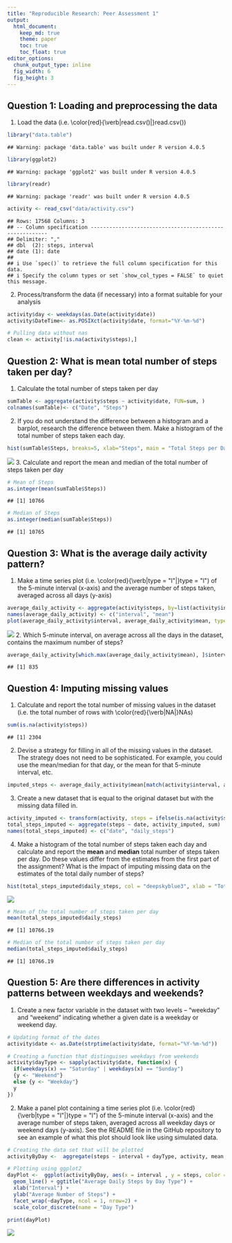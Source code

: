 ```yaml
---
title: "Reproducible Research: Peer Assessment 1"
output: 
  html_document:
    keep_md: true
    theme: paper 
    toc: true
    toc_float: true
editor_options: 
  chunk_output_type: inline
  fig_width: 6 
  fig_height: 3
---
```



## Question 1: Loading and preprocessing the data

1. Load the data (i.e. \color{red}{\verb|read.csv()|}read.csv())


```r
library("data.table")
```

```
## Warning: package 'data.table' was built under R version 4.0.5
```

```r
library(ggplot2)
```

```
## Warning: package 'ggplot2' was built under R version 4.0.5
```

```r
library(readr)
```

```
## Warning: package 'readr' was built under R version 4.0.5
```

```r
activity <- read_csv("data/activity.csv")
```

```
## Rows: 17568 Columns: 3
## -- Column specification --------------------------------------------------------
## Delimiter: ","
## dbl  (2): steps, interval
## date (1): date
## 
## i Use `spec()` to retrieve the full column specification for this data.
## i Specify the column types or set `show_col_types = FALSE` to quiet this message.
```
2. Process/transform the data (if necessary) into a format suitable for your analysis


```r
activity$day <- weekdays(as.Date(activity$date))
activity$DateTime<- as.POSIXct(activity$date, format="%Y-%m-%d")

# Pulling data without nas
clean <- activity[!is.na(activity$steps),]
```



## Question 2: What is mean total number of steps taken per day?

1. Calculate the total number of steps taken per day


```r
sumTable <- aggregate(activity$steps ~ activity$date, FUN=sum, )
colnames(sumTable)<- c("Date", "Steps")
```
2. If you do not understand the difference between a histogram and a barplot, research the difference between them. Make a histogram of the total number of steps taken each day.


```r
hist(sumTable$Steps, breaks=5, xlab="Steps", main = "Total Steps per Day", col = "deepskyblue3")
```

![](PA1_template_files/figure-html/unnamed-chunk-4-1.png)<!-- -->
3. Calculate and report the mean and median of the total number of steps taken per day


```r
# Mean of Steps
as.integer(mean(sumTable$Steps))
```

```
## [1] 10766
```

```r
# Median of Steps
as.integer(median(sumTable$Steps))
```

```
## [1] 10765
```


## Question 3: What is the average daily activity pattern?

1. Make a time series plot (i.e. \color{red}{\verb|type = "l"|}type = "l") of the 5-minute interval (x-axis) and the average number of steps taken, averaged across all days (y-axis)


```r
average_daily_activity <- aggregate(activity$steps, by=list(activity$interval), FUN=mean, na.rm=TRUE)
names(average_daily_activity) <- c("interval", "mean")
plot(average_daily_activity$interval, average_daily_activity$mean, type = "l", col="deepskyblue3", lwd = 2, xlab="Interval", ylab="Average number of steps", main="Average number of steps per intervals")
```

![](PA1_template_files/figure-html/unnamed-chunk-7-1.png)<!-- -->
2. Which 5-minute interval, on average across all the days in the dataset, contains the maximum number of steps?


```r
average_daily_activity[which.max(average_daily_activity$mean), ]$interval
```

```
## [1] 835
```



## Question 4: Imputing missing values

1. Calculate and report the total number of missing values in the dataset (i.e. the total number of rows with \color{red}{\verb|NA|}NAs)


```r
sum(is.na(activity$steps))
```

```
## [1] 2304
```
2. Devise a strategy for filling in all of the missing values in the dataset. The strategy does not need to be sophisticated. For example, you could use the mean/median for that day, or the mean for that 5-minute interval, etc.


```r
imputed_steps <- average_daily_activity$mean[match(activity$interval, average_daily_activity$interval)]
```

3. Create a new dataset that is equal to the original dataset but with the missing data filled in.


```r
activity_imputed <- transform(activity, steps = ifelse(is.na(activity$steps), yes = imputed_steps, no = activity$steps))
total_steps_imputed <- aggregate(steps ~ date, activity_imputed, sum)
names(total_steps_imputed) <- c("date", "daily_steps")
```

4. Make a histogram of the total number of steps taken each day and calculate and report the **mean** and **median** total number of steps taken per day. Do these values differ from the estimates from the first part of the assignment? What is the impact of imputing missing data on the estimates of the total daily number of steps?


```r
hist(total_steps_imputed$daily_steps, col = "deepskyblue3", xlab = "Total steps per day", ylim = c(0,30), main = "Total number of steps taken each day", breaks = seq(0,25000,by=2500))
```

![](PA1_template_files/figure-html/unnamed-chunk-12-1.png)<!-- -->

```r
# Mean of the total number of steps taken per day
mean(total_steps_imputed$daily_steps)
```

```
## [1] 10766.19
```

```r
# Median of the total number of steps taken per day
median(total_steps_imputed$daily_steps)
```

```
## [1] 10766.19
```



## Question 5: Are there differences in activity patterns between weekdays and weekends?

1. Create a new factor variable in the dataset with two levels – “weekday” and “weekend” indicating whether a given date is a weekday or weekend day.

```r
# Updating format of the dates
activity$date <- as.Date(strptime(activity$date, format="%Y-%m-%d"))

# Creating a function that distinguises weekdays from weekends
activity$dayType <- sapply(activity$date, function(x) {
  if(weekdays(x) == "Saturday" | weekdays(x) == "Sunday")
  {y <- "Weekend"}
  else {y <- "Weekday"}
  y
})
```


2. Make a panel plot containing a time series plot (i.e. \color{red}{\verb|type = "l"|}type = "l") of the 5-minute interval (x-axis) and the average number of steps taken, averaged across all weekday days or weekend days (y-axis). See the README file in the GitHub repository to see an example of what this plot should look like using simulated data.


```r
# Creating the data set that will be plotted
activityByDay <-  aggregate(steps ~ interval + dayType, activity, mean, na.rm = TRUE)

# Plotting using ggplot2
dayPlot <-  ggplot(activityByDay, aes(x = interval , y = steps, color = dayType)) + 
  geom_line() + ggtitle("Average Daily Steps by Day Type") + 
  xlab("Interval") + 
  ylab("Average Number of Steps") +
  facet_wrap(~dayType, ncol = 1, nrow=2) +
  scale_color_discrete(name = "Day Type")

print(dayPlot)
```

![](PA1_template_files/figure-html/unnamed-chunk-15-1.png)<!-- -->


